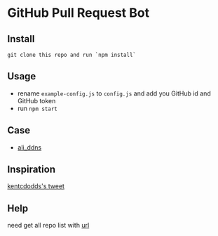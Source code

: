 # GitHub Pull Request Bot

## Install

```
git clone this repo and run `npm install`
```

## Usage

- rename `example-config.js` to `config.js` and add you GitHub id and GitHub token
- run `npm start`

## Case

- [ali_ddns](https://github.com/JinLinGan/ali_ddns/pull/1)

## Inspiration

[kentcdodds's tweet](https://twitter.com/kentcdodds/status/948610905373335552)

## Help

need get all repo list with [url](https://github.com/search?l=Markdown&p=2&q=href%3D%27https%3A%2F%2Fapp.codesponsor.io%2Flink&type=Code&utf8=%E2%9C%93)
